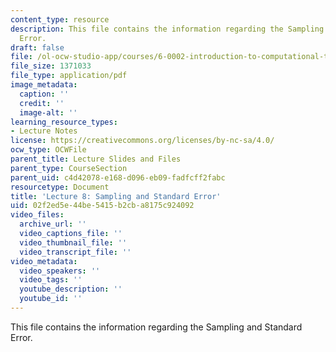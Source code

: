 ```yaml
---
content_type: resource
description: This file contains the information regarding the Sampling and Standard
  Error.
draft: false
file: /ol-ocw-studio-app/courses/6-0002-introduction-to-computational-thinking-and-data-science-fall-2016/02f2ed5e44be5415b2cba8175c924092_MIT6_0002F16_lec8.pdf
file_size: 1371033
file_type: application/pdf
image_metadata:
  caption: ''
  credit: ''
  image-alt: ''
learning_resource_types:
- Lecture Notes
license: https://creativecommons.org/licenses/by-nc-sa/4.0/
ocw_type: OCWFile
parent_title: Lecture Slides and Files
parent_type: CourseSection
parent_uid: c4d42078-e168-d096-eb09-fadfcff2fabc
resourcetype: Document
title: 'Lecture 8: Sampling and Standard Error'
uid: 02f2ed5e-44be-5415-b2cb-a8175c924092
video_files:
  archive_url: ''
  video_captions_file: ''
  video_thumbnail_file: ''
  video_transcript_file: ''
video_metadata:
  video_speakers: ''
  video_tags: ''
  youtube_description: ''
  youtube_id: ''
---
```

This file contains the information regarding the Sampling and Standard Error.